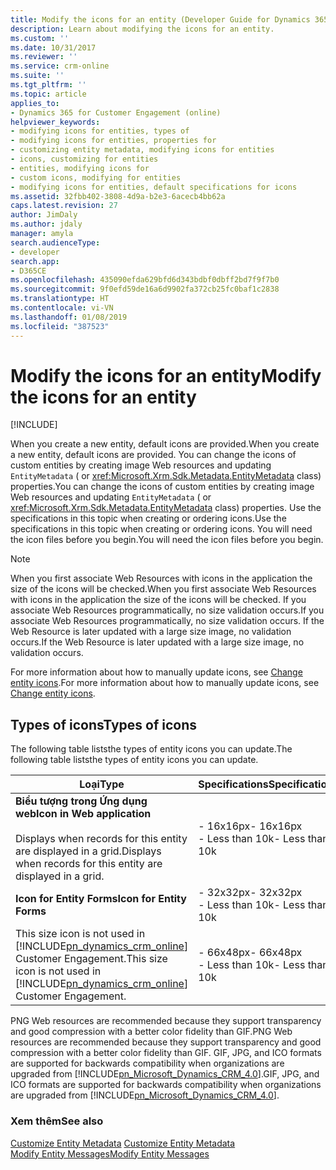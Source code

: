 ```yaml
---
title: Modify the icons for an entity (Developer Guide for Dynamics 365 for Customer Engagement) | MicrosoftDocs
description: Learn about modifying the icons for an entity.
ms.custom: ''
ms.date: 10/31/2017
ms.reviewer: ''
ms.service: crm-online
ms.suite: ''
ms.tgt_pltfrm: ''
ms.topic: article
applies_to:
- Dynamics 365 for Customer Engagement (online)
helpviewer_keywords:
- modifying icons for entities, types of
- modifying icons for entities, properties for
- customizing entity metadata, modifying icons for entities
- icons, customizing for entities
- entities, modifying icons for
- custom icons, modifying for entities
- modifying icons for entities, default specifications for icons
ms.assetid: 32fbb402-3808-4d9a-b2e3-6acecb4bb62a
caps.latest.revision: 27
author: JimDaly
ms.author: jdaly
manager: amyla
search.audienceType:
- developer
search.app:
- D365CE
ms.openlocfilehash: 435090efda629bfd6d343bdbf0dbff2bd7f9f7b0
ms.sourcegitcommit: 9f0efd59de16a6d9902fa372cb25fc0baf1c2838
ms.translationtype: HT
ms.contentlocale: vi-VN
ms.lasthandoff: 01/08/2019
ms.locfileid: "387523"
---
```

# <a name="modify-the-icons-for-an-entity"></a><span data-ttu-id="5d3d7-103">Modify the icons for an entity</span><span class="sxs-lookup"><span data-stu-id="5d3d7-103">Modify the icons for an entity</span></span>

[!INCLUDE[](../includes/cc_applies_to_update_9_0_0.md)]

<span data-ttu-id="5d3d7-104">When you create a new entity, default icons are provided.</span><span class="sxs-lookup"><span data-stu-id="5d3d7-104">When you create a new entity, default icons are provided.</span></span> <span data-ttu-id="5d3d7-105">You can change the icons of custom entities by creating image Web resources and updating `EntityMetadata` (<xref href="Microsoft.Dynamics.CRM.EntityMetadata?text=EntityMetadata EntityType" /> or <xref:Microsoft.Xrm.Sdk.Metadata.EntityMetadata> class) properties.</span><span class="sxs-lookup"><span data-stu-id="5d3d7-105">You can change the icons of custom entities by creating image Web resources and updating `EntityMetadata` (<xref href="Microsoft.Dynamics.CRM.EntityMetadata?text=EntityMetadata EntityType" /> or <xref:Microsoft.Xrm.Sdk.Metadata.EntityMetadata> class) properties.</span></span> <span data-ttu-id="5d3d7-106">Use the specifications in this topic when creating or ordering icons.</span><span class="sxs-lookup"><span data-stu-id="5d3d7-106">Use the specifications in this topic when creating or ordering icons.</span></span> <span data-ttu-id="5d3d7-107">You will need the icon files before you begin.</span><span class="sxs-lookup"><span data-stu-id="5d3d7-107">You will need the icon files before you begin.</span></span>  

> [!NOTE]
>  <span data-ttu-id="5d3d7-108">When you first associate Web Resources with icons in the application the size of the icons will be checked.</span><span class="sxs-lookup"><span data-stu-id="5d3d7-108">When you first associate Web Resources with icons in the application the size of the icons will be checked.</span></span> <span data-ttu-id="5d3d7-109">If you associate Web Resources programmatically, no size validation occurs.</span><span class="sxs-lookup"><span data-stu-id="5d3d7-109">If you associate Web Resources programmatically, no size validation occurs.</span></span> <span data-ttu-id="5d3d7-110">If the Web Resource is later updated with a large size image, no validation occurs.</span><span class="sxs-lookup"><span data-stu-id="5d3d7-110">If the Web Resource is later updated with a large size image, no validation occurs.</span></span>  

 <span data-ttu-id="5d3d7-111">For more information about how to manually update icons, see [Change entity icons](http://go.microsoft.com/fwlink/p/?LinkId=316860).</span><span class="sxs-lookup"><span data-stu-id="5d3d7-111">For more information about how to manually update icons, see [Change entity icons](http://go.microsoft.com/fwlink/p/?LinkId=316860).</span></span>  

## <a name="types-of-icons"></a><span data-ttu-id="5d3d7-112">Types of icons</span><span class="sxs-lookup"><span data-stu-id="5d3d7-112">Types of icons</span></span>  
 <span data-ttu-id="5d3d7-113">The following table liststhe types of entity icons you can update.</span><span class="sxs-lookup"><span data-stu-id="5d3d7-113">The following table liststhe types of entity icons you can update.</span></span>  


|                                                             <span data-ttu-id="5d3d7-114">Loại</span><span class="sxs-lookup"><span data-stu-id="5d3d7-114">Type</span></span>                                                             |           <span data-ttu-id="5d3d7-115">Specifications</span><span class="sxs-lookup"><span data-stu-id="5d3d7-115">Specifications</span></span>           |                            <span data-ttu-id="5d3d7-116">Thuộc tính</span><span class="sxs-lookup"><span data-stu-id="5d3d7-116">Property</span></span>                             |
|------------------------------------------------------------------------------------------------------------------------------|------------------------------------|-----------------------------------------------------------------|
|            <span data-ttu-id="5d3d7-117">**Biểu tượng trong Ứng dụng web**</span><span class="sxs-lookup"><span data-stu-id="5d3d7-117">**Icon in Web application**</span></span><br /><br /> <span data-ttu-id="5d3d7-118">Displays when records for this entity are displayed in a grid.</span><span class="sxs-lookup"><span data-stu-id="5d3d7-118">Displays when records for this entity are displayed in a grid.</span></span>            | <span data-ttu-id="5d3d7-119">-   16x16px</span><span class="sxs-lookup"><span data-stu-id="5d3d7-119">-   16x16px</span></span><br /><span data-ttu-id="5d3d7-120">-   Less than 10k</span><span class="sxs-lookup"><span data-stu-id="5d3d7-120">-   Less than 10k</span></span> | <xref:Microsoft.Xrm.Sdk.Metadata.EntityMetadata.IconSmallName>  |
|                                                  <span data-ttu-id="5d3d7-121">**Icon for Entity Forms**</span><span class="sxs-lookup"><span data-stu-id="5d3d7-121">**Icon for Entity Forms**</span></span>                                                   | <span data-ttu-id="5d3d7-122">-   32x32px</span><span class="sxs-lookup"><span data-stu-id="5d3d7-122">-   32x32px</span></span><br /><span data-ttu-id="5d3d7-123">-   Less than 10k</span><span class="sxs-lookup"><span data-stu-id="5d3d7-123">-   Less than 10k</span></span> | <xref:Microsoft.Xrm.Sdk.Metadata.EntityMetadata.IconMediumName> |
| <span data-ttu-id="5d3d7-124">This size icon is not used in [!INCLUDE[pn_dynamics_crm_online](../includes/pn-dynamics-crm-online.md)] Customer Engagement.</span><span class="sxs-lookup"><span data-stu-id="5d3d7-124">This size icon is not used in [!INCLUDE[pn_dynamics_crm_online](../includes/pn-dynamics-crm-online.md)] Customer Engagement.</span></span> | <span data-ttu-id="5d3d7-125">-   66x48px</span><span class="sxs-lookup"><span data-stu-id="5d3d7-125">-   66x48px</span></span><br /><span data-ttu-id="5d3d7-126">-   Less than 10k</span><span class="sxs-lookup"><span data-stu-id="5d3d7-126">-   Less than 10k</span></span> | <xref:Microsoft.Xrm.Sdk.Metadata.EntityMetadata.IconLargeName>  |

 <span data-ttu-id="5d3d7-127">PNG Web resources are recommended because they support transparency and good compression with a better color fidelity than GIF.</span><span class="sxs-lookup"><span data-stu-id="5d3d7-127">PNG Web resources are recommended because they support transparency and good compression with a better color fidelity than GIF.</span></span> <span data-ttu-id="5d3d7-128">GIF, JPG, and ICO formats are supported for backwards compatibility when organizations are upgraded from [!INCLUDE[pn_Microsoft_Dynamics_CRM_4.0](../includes/pn-microsoft-dynamics-crm-4-0.md)].</span><span class="sxs-lookup"><span data-stu-id="5d3d7-128">GIF, JPG, and ICO formats are supported for backwards compatibility when organizations are upgraded from [!INCLUDE[pn_Microsoft_Dynamics_CRM_4.0](../includes/pn-microsoft-dynamics-crm-4-0.md)].</span></span>  

### <a name="see-also"></a><span data-ttu-id="5d3d7-129">Xem thêm</span><span class="sxs-lookup"><span data-stu-id="5d3d7-129">See also</span></span>  
 <span data-ttu-id="5d3d7-130">[Customize Entity Metadata](customize-entity-metadata.md) </span><span class="sxs-lookup"><span data-stu-id="5d3d7-130">[Customize Entity Metadata](customize-entity-metadata.md) </span></span>  
 [<span data-ttu-id="5d3d7-131">Modify Entity Messages</span><span class="sxs-lookup"><span data-stu-id="5d3d7-131">Modify Entity Messages</span></span>](modify-messages-entity.md)
